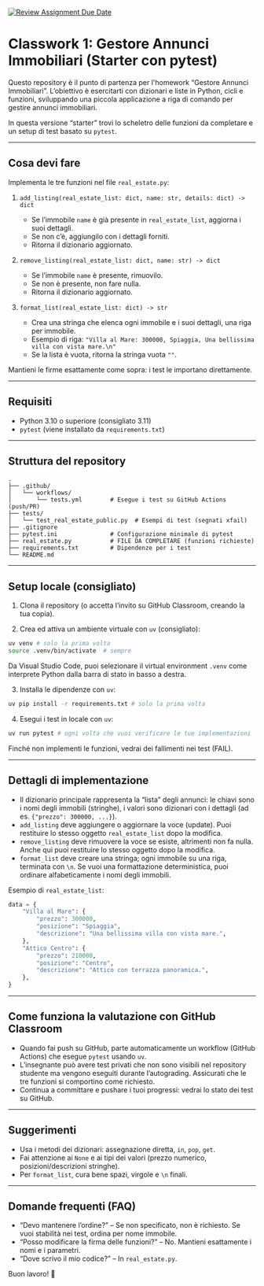 [![Review Assignment Due Date](https://classroom.github.com/assets/deadline-readme-button-22041afd0340ce965d47ae6ef1cefeee28c7c493a6346c4f15d667ab976d596c.svg)](https://classroom.github.com/a/rFBzzEUl)
# Classwork 1: Gestore Annunci Immobiliari (Starter con pytest)

Questo repository è il punto di partenza per l'homework “Gestore Annunci Immobiliari”.
L’obiettivo è esercitarti con dizionari e liste in Python, cicli e funzioni, sviluppando
una piccola applicazione a riga di comando per gestire annunci immobiliari.

In questa versione “starter” trovi lo scheletro delle funzioni da completare e un
setup di test basato su `pytest`.

---

## Cosa devi fare

Implementa le tre funzioni nel file `real_estate.py`:

1. `add_listing(real_estate_list: dict, name: str, details: dict) -> dict`
   - Se l’immobile `name` è già presente in `real_estate_list`, aggiorna i suoi dettagli.
   - Se non c’è, aggiungilo con i dettagli forniti.
   - Ritorna il dizionario aggiornato.

2. `remove_listing(real_estate_list: dict, name: str) -> dict`
   - Se l’immobile `name` è presente, rimuovilo.
   - Se non è presente, non fare nulla.
   - Ritorna il dizionario aggiornato.

3. `format_list(real_estate_list: dict) -> str`
   - Crea una stringa che elenca ogni immobile e i suoi dettagli, una riga per immobile.
   - Esempio di riga: `"Villa al Mare: 300000, Spiaggia, Una bellissima villa con vista mare.\n"`
   - Se la lista è vuota, ritorna la stringa vuota `""`.

Mantieni le firme esattamente come sopra: i test le importano direttamente.

---

## Requisiti

- Python 3.10 o superiore (consigliato 3.11)
- `pytest` (viene installato da `requirements.txt`)

---

## Struttura del repository

```
.
├── .github/
│   └── workflows/
│       └── tests.yml        # Esegue i test su GitHub Actions (push/PR)
├── tests/
│   └── test_real_estate_public.py  # Esempi di test (segnati xfail)
├── .gitignore
├── pytest.ini               # Configurazione minimale di pytest
├── real_estate.py           # FILE DA COMPLETARE (funzioni richieste)
├── requirements.txt         # Dipendenze per i test
└── README.md
```

---

## Setup locale (consigliato)

1) Clona il repository (o accetta l’invito su GitHub Classroom, creando la tua copia).

2) Crea ed attiva un ambiente virtuale con `uv` (consigliato):

```bash
uv venv # solo la prima volta
source .venv/bin/activate  # sempre
```

Da Visual Studio Code, puoi selezionare il virtual environment `.venv` come interprete Python
dalla barra di stato in basso a destra.

3) Installa le dipendenze con `uv`:

```bash 
uv pip install -r requirements.txt # solo la prima volta
```

4) Esegui i test in locale con `uv`:

```bash
uv run pytest # ogni volta che vuoi verificare le tue implementazioni
```

Finché non implementi le funzioni, vedrai dei fallimenti nei test (FAIL).

---

## Dettagli di implementazione

- Il dizionario principale rappresenta la “lista” degli annunci: le chiavi sono i nomi degli
  immobili (stringhe), i valori sono dizionari con i dettagli (ad es. `{"prezzo": 300000, ...}`).
- `add_listing` deve aggiungere o aggiornare la voce (update). Puoi restituire lo stesso
  oggetto `real_estate_list` dopo la modifica.
- `remove_listing` deve rimuovere la voce se esiste, altrimenti non fa nulla. Anche qui puoi
  restituire lo stesso oggetto dopo la modifica.
- `format_list` deve creare una stringa; ogni immobile su una riga, terminata con `\n`.
  Se vuoi una formattazione deterministica, puoi ordinare alfabeticamente i nomi degli immobili.

Esempio di `real_estate_list`:

```python
data = {
    "Villa al Mare": {
        "prezzo": 300000,
        "posizione": "Spiaggia",
        "descrizione": "Una bellissima villa con vista mare.",
    },
    "Attico Centro": {
        "prezzo": 210000,
        "posizione": "Centro",
        "descrizione": "Attico con terrazza panoramica.",
    },
}
```

---

## Come funziona la valutazione con GitHub Classroom

- Quando fai push su GitHub, parte automaticamente un workflow (GitHub Actions) che esegue `pytest` usando `uv`.
- L’insegnante può avere test privati che non sono visibili nel repository studente ma vengono eseguiti
  durante l’autograding. Assicurati che le tre funzioni si comportino come richiesto.
- Continua a committare e pushare i tuoi progressi: vedrai lo stato dei test su GitHub.

---

## Suggerimenti

- Usa i metodi dei dizionari: assegnazione diretta, `in`, `pop`, `get`.
- Fai attenzione ai `None` e ai tipi dei valori (prezzo numerico, posizioni/descrizioni stringhe).
- Per `format_list`, cura bene spazi, virgole e `\n` finali.

---

## Domande frequenti (FAQ)

- “Devo mantenere l’ordine?” – Se non specificato, non è richiesto. Se vuoi stabilità nei test,
  ordina per nome immobile.
- “Posso modificare la firma delle funzioni?” – No. Mantieni esattamente i nomi e i parametri.
- “Dove scrivo il mio codice?” – In `real_estate.py`.

Buon lavoro! 💪
